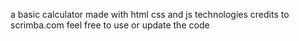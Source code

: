 a basic calculator made with html css and js technologies
credits to scrimba.com 
feel free to use or update the code